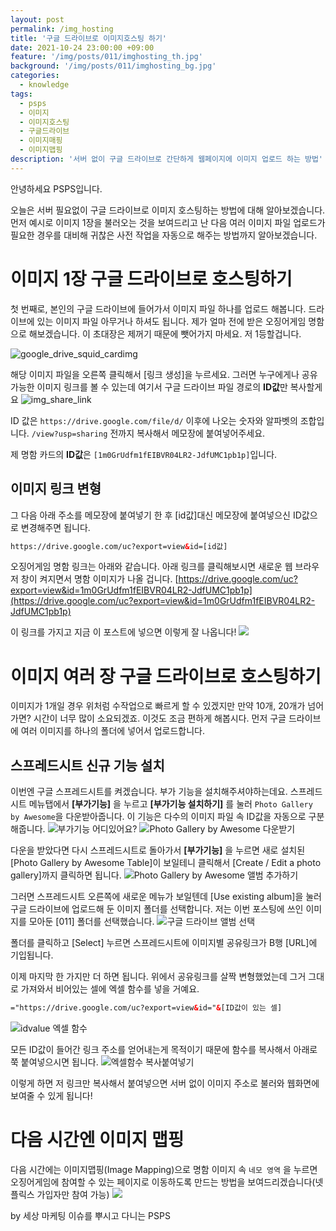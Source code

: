```yaml
---
layout: post
permalink: /img_hosting
title: '구글 드라이브로 이미지호스팅 하기'
date: 2021-10-24 23:00:00 +09:00
feature: '/img/posts/011/imghosting_th.jpg'
background: '/img/posts/011/imghosting_bg.jpg'
categories:
  - knowledge
tags:
  - psps
  - 이미지
  - 이미지호스팅
  - 구글드라이브
  - 이미지매핑
  - 이미지맵핑
description: '서버 없이 구글 드라이브로 간단하게 웹페이지에 이미지 업로드 하는 방법'
---
```


안녕하세요 PSPS입니다.

오늘은 서버 필요없이 구글 드라이브로 이미지 호스팅하는 방법에 대해 알아보겠습니다. 먼저 예시로 이미지 1장을 불러오는 것을 보여드리고 난 다음 여러 이미지 파일 업로드가 필요한 경우를 대비해 귀찮은 사전 작업을 자동으로 해주는 방법까지 알아보겠습니다.

# 이미지 1장 구글 드라이브로 호스팅하기
첫 번째로, 본인의 구글 드라이브에 들어가서 이미지 파일 하나를 업로드 해봅니다. 드라이브에 있는 이미지 파일 아무거나 하셔도 됩니다. 제가 얼마 전에 받은 오징어게임 명함으로 해보겠습니다. 이 초대장은 제꺼기 때문에 뺏어가지 마세요. 저 1등할겁니다.


![google_drive_squid_cardimg](/img/posts/011/squidcard_rightclick.jpg)

해당 이미지 파일을 오른쪽 클릭해서 [링크 생성]을 누르세요. 그러면 누구에게나 공유 가능한 이미지 링크를 볼 수 있는데 여기서 구글 드라이브 파일 경로의 **ID값**만 복사할게요
![img_share_link](/img/posts/011/share_img.jpg)


ID 값은 `https://drive.google.com/file/d/` 이후에 나오는 숫자와 알파벳의 조합입니다. `/view?usp=sharing` 전까지 복사해서 메모장에 붙여넣어주세요.

제 명함 카드의 **ID값**은 `[1m0GrUdfm1fEIBVR04LR2-JdfUMC1pb1p]`입니다.

## 이미지 링크 변형
그 다음 아래 주소를 메모장에 붙여넣기 한 후 [id값]대신 메모장에 붙여넣으신 ID값으로 변경해주면 됩니다.

```html
https://drive.google.com/uc?export=view&id=[id값]
```

오징어게임 명함 링크는 아래와 같습니다. 아래 링크를 클릭해보시면 새로운 웹 브라우저 창이 켜지면서 명함 이미지가 나올 겁니다.
[https://drive.google.com/uc?export=view&id=1m0GrUdfm1fEIBVR04LR2-JdfUMC1pb1p](https://drive.google.com/uc?export=view&id=1m0GrUdfm1fEIBVR04LR2-JdfUMC1pb1p)

이 링크를 가지고 지금 이 포스트에 넣으면 이렇게 잘 나옵니다!
<img src= 'https://drive.google.com/uc?export=view&id=1m0GrUdfm1fEIBVR04LR2-JdfUMC1pb1p'>

# 이미지 여러 장 구글 드라이브로 호스팅하기
이미지가 1개일 경우 위처럼 수작업으로 빠르게 할 수 있겠지만 만약 10개, 20개가 넘어가면? 시간이 너무 많이 소요되겠죠. 이것도 조금 편하게 해봅시다. 먼저 구글 드라이브에 여러 이미지를 하나의 폴더에 넣어서 업로드합니다.

## 스프레드시트 신규 기능 설치
이번엔 구글 스프레드시트를 켜겠습니다. 부가 기능을 설치해주셔야하는데요. 스프레드시트 메뉴탭에서 **[부가기능]** 을 누르고 **[부가기능 설치하기]** 를 눌러 `Photo Gallery by Awesome`을 다운받아줍니다. 이 기능은 다수의 이미지 파일 속 ID값을 자동으로 구분해줍니다.
![부가기능 어디있어요?](/img/posts/011/add_function.jpg)
![Photo Gallery by Awesome 다운받기](/img/posts/011/photogallery.jpg)

다운을 받았다면 다시 스프레드시트로 돌아가서 **[부가기능]** 을 누르면 새로 설치된 [Photo Gallery by Awesome Table]이 보일테니 클릭해서 [Create / Edit a photo gallery]까지 클릭하면 됩니다.
![Photo Gallery by Awesome 앨범 추가하기](/img/posts/011/photo_gallery_depth.jpg)

그러면 스프레드시트 오른쪽에 새로운 메뉴가 보일텐데 [Use existing album]을 눌러 구글 드라이브에 업로드해 둔 이미지 폴더를 선택합니다. 저는 이번 포스팅에 쓰인 이미지를 모아둔 [011] 폴더를 선택했습니다.
![구글 드라이브 앨범 선택](/img/posts/011/photo_select.jpg)

폴더를 클릭하고 [Select] 누르면 스프레드시트에 이미지별 공유링크가 B행 [URL]에 기입됩니다.

이제 마지막 한 가지만 더 하면 됩니다. 위에서 공유링크를 살짝 변형했었는데 그거 그대로 가져와서 비어있는 셀에 엑셀 함수를 넣을 거예요.
```html
="https://drive.google.com/uc?export=view&id="&[ID값이 있는 셀]
```
![idvalue 엑셀 함수](/img/posts/011/idvalue.jpg)

모든 ID값이 들어간 링크 주소를 얻어내는게 목적이기 때문에 함수를 복사해서 아래로 쭉 붙여넣으시면 됩니다.
![엑셀함수 복사붙여넣기](/img/posts/011/idvalue_result.jpg)

이렇게 하면 저 링크만 복사해서 붙여넣으면 서버 없이 이미지 주소로 불러와 웹화면에 보여줄 수 있게 됩니다!

# 다음 시간엔 이미지 맵핑
다음 시간에는 이미지맵핑(Image Mapping)으로 명함 이미지 속 `네모 영역` 을 누르면 오징어게임에 참여할 수 있는 페이지로 이동하도록 만드는 방법을 보여드리겠습니다(넷플릭스 가입자만 참여 가능)
<img src= 'https://drive.google.com/uc?export=view&id=1m0GrUdfm1fEIBVR04LR2-JdfUMC1pb1p' usemap="#squid" >
<map name="squid" id="squid">
<area shape="rect" coords="760, 180, 1050, 480" href="https://www.netflix.com/title/81040344">
</map>


by 세상 마케팅 이슈를 뿌시고 다니는 PSPS
